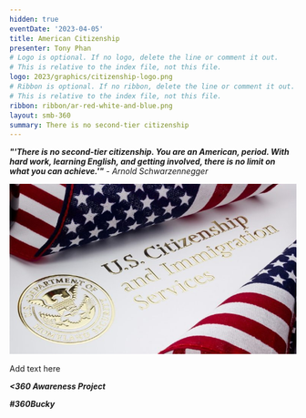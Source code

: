 ```yaml
---
hidden: true
eventDate: '2023-04-05'
title: American Citizenship
presenter: Tony Phan
# Logo is optional. If no logo, delete the line or comment it out.
# This is relative to the index file, not this file.
logo: 2023/graphics/citizenship-logo.png
# Ribbon is optional. If no ribbon, delete the line or comment it out.
# This is relative to the index file, not this file.
ribbon: ribbon/ar-red-white-and-blue.png
layout: smb-360
summary: There is no second-tier citizenship
---
```


***"'There is no second-tier citizenship. You are an American, period. With hard work, learning English, and getting involved, there is no limit on what you can achieve.'"*** *- Arnold Schwarzennegger*


<div class="D(f) Jc(c)">
<img src="graphics/citizenship-pic-01.jpg" class="Maw(100%)">
</div>


Add text here


***<span class="C(red)">&lt;3</span>60 Awareness Project***

***<span class="C(red)">#360Bucky</span>***


